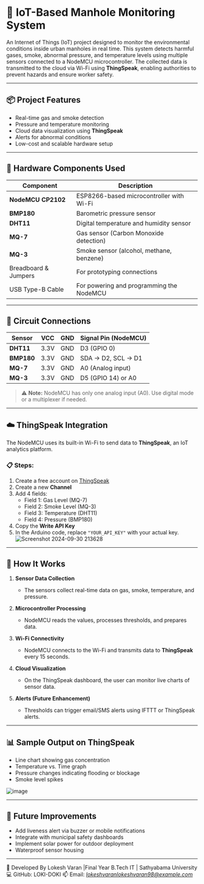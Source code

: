 # 🚧 IoT-Based Manhole Monitoring System

An Internet of Things (IoT) project designed to monitor the environmental conditions inside urban manholes in real time. This system detects harmful gases, smoke, abnormal pressure, and temperature levels using multiple sensors connected to a NodeMCU microcontroller. The collected data is transmitted to the cloud via Wi-Fi using **ThingSpeak**, enabling authorities to prevent hazards and ensure worker safety.

---

## 📦 Project Features

- Real-time gas and smoke detection
- Pressure and temperature monitoring
- Cloud data visualization using **ThingSpeak**
- Alerts for abnormal conditions
- Low-cost and scalable hardware setup

---

## 🧰 Hardware Components Used

| Component               | Description                                   |
|-------------------------|-----------------------------------------------|
| **NodeMCU CP2102**      | ESP8266-based microcontroller with Wi-Fi      |
| **BMP180**              | Barometric pressure sensor                    |
| **DHT11**               | Digital temperature and humidity sensor       |
| **MQ-7**                | Gas sensor (Carbon Monoxide detection)        |
| **MQ-3**                | Smoke sensor (alcohol, methane, benzene)      |
| Breadboard & Jumpers    | For prototyping connections                   |
| USB Type-B Cable        | For powering and programming the NodeMCU      |

---

## 🔌 Circuit Connections

| Sensor      | VCC      | GND      | Signal Pin (NodeMCU) |
|-------------|----------|----------|------------------------|
| **DHT11**   | 3.3V     | GND      | D3 (GPIO 0)            |
| **BMP180**  | 3.3V     | GND      | SDA → D2, SCL → D1     |
| **MQ-7**    | 3.3V     | GND      | A0 (Analog input)      |
| **MQ-3**    | 3.3V     | GND      | D5 (GPIO 14) or A0     |

> ⚠️ **Note:** NodeMCU has only one analog input (A0). Use digital mode or a multiplexer if needed.

---

## ☁️ ThingSpeak Integration

The NodeMCU uses its built-in Wi-Fi to send data to **ThingSpeak**, an IoT analytics platform.

### 📋 Steps:
1. Create a free account on [ThingSpeak](https://thingspeak.com/)
2. Create a new **Channel**
3. Add 4 fields:
   - Field 1: Gas Level (MQ-7)
   - Field 2: Smoke Level (MQ-3)
   - Field 3: Temperature (DHT11)
   - Field 4: Pressure (BMP180)
4. Copy the **Write API Key**
5. In the Arduino code, replace `"YOUR_API_KEY"` with your actual key.
   ![Screenshot 2024-09-30 213628](https://github.com/user-attachments/assets/1b253121-39f4-48e4-99ae-726bc1e8e3c2)


---

## 🔁 How It Works

1. **Sensor Data Collection**
   - The sensors collect real-time data on gas, smoke, temperature, and pressure.

2. **Microcontroller Processing**
   - NodeMCU reads the values, processes thresholds, and prepares data.

3. **Wi-Fi Connectivity**
   - NodeMCU connects to the Wi-Fi and transmits data to **ThingSpeak** every 15 seconds.

4. **Cloud Visualization**
   - On the ThingSpeak dashboard, the user can monitor live charts of sensor data.

5. **Alerts (Future Enhancement)**
   - Thresholds can trigger email/SMS alerts using IFTTT or ThingSpeak alerts.

---

## 📊 Sample Output on ThingSpeak

- Line chart showing gas concentration
- Temperature vs. Time graph
- Pressure changes indicating flooding or blockage
- Smoke level spikes

![image](https://github.com/user-attachments/assets/90070a5b-1988-460c-833d-cf4af99045f8)


---

## 🧪 Future Improvements

- Add liveness alert via buzzer or mobile notifications
- Integrate with municipal safety dashboards
- Implement solar power for outdoor deployment
- Waterproof sensor housing

---

🙋 Developed By
Lokesh Varan
|Final Year B.Tech IT | Sathyabama University
💻 GitHub: LOKI-DOKI
📫 Email: *lokeshvaranlokeshvaran98@example.com*

